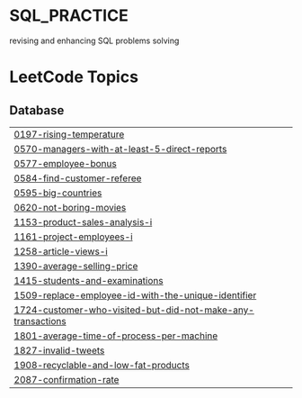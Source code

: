 # SQL_PRACTICE
revising and enhancing SQL problems solving

<!---LeetCode Topics Start-->
# LeetCode Topics
## Database
|  |
| ------- |
| [0197-rising-temperature](https://github.com/Arvi7048/SQL_PRACTICE/tree/master/0197-rising-temperature) |
| [0570-managers-with-at-least-5-direct-reports](https://github.com/Arvi7048/SQL_PRACTICE/tree/master/0570-managers-with-at-least-5-direct-reports) |
| [0577-employee-bonus](https://github.com/Arvi7048/SQL_PRACTICE/tree/master/0577-employee-bonus) |
| [0584-find-customer-referee](https://github.com/Arvi7048/SQL_PRACTICE/tree/master/0584-find-customer-referee) |
| [0595-big-countries](https://github.com/Arvi7048/SQL_PRACTICE/tree/master/0595-big-countries) |
| [0620-not-boring-movies](https://github.com/Arvi7048/SQL_PRACTICE/tree/master/0620-not-boring-movies) |
| [1153-product-sales-analysis-i](https://github.com/Arvi7048/SQL_PRACTICE/tree/master/1153-product-sales-analysis-i) |
| [1161-project-employees-i](https://github.com/Arvi7048/SQL_PRACTICE/tree/master/1161-project-employees-i) |
| [1258-article-views-i](https://github.com/Arvi7048/SQL_PRACTICE/tree/master/1258-article-views-i) |
| [1390-average-selling-price](https://github.com/Arvi7048/SQL_PRACTICE/tree/master/1390-average-selling-price) |
| [1415-students-and-examinations](https://github.com/Arvi7048/SQL_PRACTICE/tree/master/1415-students-and-examinations) |
| [1509-replace-employee-id-with-the-unique-identifier](https://github.com/Arvi7048/SQL_PRACTICE/tree/master/1509-replace-employee-id-with-the-unique-identifier) |
| [1724-customer-who-visited-but-did-not-make-any-transactions](https://github.com/Arvi7048/SQL_PRACTICE/tree/master/1724-customer-who-visited-but-did-not-make-any-transactions) |
| [1801-average-time-of-process-per-machine](https://github.com/Arvi7048/SQL_PRACTICE/tree/master/1801-average-time-of-process-per-machine) |
| [1827-invalid-tweets](https://github.com/Arvi7048/SQL_PRACTICE/tree/master/1827-invalid-tweets) |
| [1908-recyclable-and-low-fat-products](https://github.com/Arvi7048/SQL_PRACTICE/tree/master/1908-recyclable-and-low-fat-products) |
| [2087-confirmation-rate](https://github.com/Arvi7048/SQL_PRACTICE/tree/master/2087-confirmation-rate) |
<!---LeetCode Topics End-->